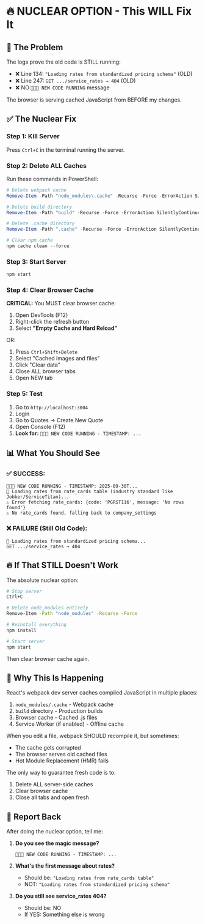 # 🔥 NUCLEAR OPTION - This WILL Fix It

## 🎯 The Problem

The logs prove the old code is STILL running:
- ❌ Line 134: `"Loading rates from standardized pricing schema"` (OLD)
- ❌ Line 247: `GET .../service_rates → 404` (OLD)
- ❌ NO `🚀🚀🚀 NEW CODE RUNNING` message

The browser is serving cached JavaScript from BEFORE my changes.

## ✅ The Nuclear Fix

### Step 1: Kill Server

Press `Ctrl+C` in the terminal running the server.

### Step 2: Delete ALL Caches

Run these commands in PowerShell:

```powershell
# Delete webpack cache
Remove-Item -Path "node_modules\.cache" -Recurse -Force -ErrorAction SilentlyContinue

# Delete build directory
Remove-Item -Path "build" -Recurse -Force -ErrorAction SilentlyContinue

# Delete .cache directory
Remove-Item -Path ".cache" -Recurse -Force -ErrorAction SilentlyContinue

# Clear npm cache
npm cache clean --force
```

### Step 3: Start Server

```bash
npm start
```

### Step 4: Clear Browser Cache

**CRITICAL:** You MUST clear browser cache:

1. Open DevTools (F12)
2. Right-click the refresh button
3. Select **"Empty Cache and Hard Reload"**

OR:

1. Press `Ctrl+Shift+Delete`
2. Select "Cached images and files"
3. Click "Clear data"
4. Close ALL browser tabs
5. Open NEW tab

### Step 5: Test

1. Go to `http://localhost:3004`
2. Login
3. Go to Quotes → Create New Quote
4. Open Console (F12)
5. **Look for:** `🚀🚀🚀 NEW CODE RUNNING - TIMESTAMP: ...`

## 📊 What You Should See

### ✅ SUCCESS:
```
🚀🚀🚀 NEW CODE RUNNING - TIMESTAMP: 2025-09-30T...
🔧 Loading rates from rate_cards table (industry standard like Jobber/ServiceTitan)...
⚠️ Error fetching rate_cards: {code: 'PGRST116', message: 'No rows found'}
⚠️ No rate_cards found, falling back to company_settings
```

### ❌ FAILURE (Still Old Code):
```
🔧 Loading rates from standardized pricing schema...
GET .../service_rates → 404
```

## 🔥 If That STILL Doesn't Work

The absolute nuclear option:

```bash
# Stop server
Ctrl+C

# Delete node_modules entirely
Remove-Item -Path "node_modules" -Recurse -Force

# Reinstall everything
npm install

# Start server
npm start
```

Then clear browser cache again.

## 🎯 Why This Is Happening

React's webpack dev server caches compiled JavaScript in multiple places:
1. `node_modules/.cache` - Webpack cache
2. `build` directory - Production builds
3. Browser cache - Cached .js files
4. Service Worker (if enabled) - Offline cache

When you edit a file, webpack SHOULD recompile it, but sometimes:
- The cache gets corrupted
- The browser serves old cached files
- Hot Module Replacement (HMR) fails

The only way to guarantee fresh code is to:
1. Delete ALL server-side caches
2. Clear browser cache
3. Close all tabs and open fresh

## 📝 Report Back

After doing the nuclear option, tell me:

1. **Do you see the magic message?**
   ```
   🚀🚀🚀 NEW CODE RUNNING - TIMESTAMP: ...
   ```

2. **What's the first message about rates?**
   - Should be: `"Loading rates from rate_cards table"`
   - NOT: `"Loading rates from standardized pricing schema"`

3. **Do you still see service_rates 404?**
   - Should be: NO
   - If YES: Something else is wrong


